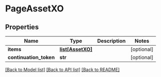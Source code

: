 # PageAssetXO

## Properties
Name | Type | Description | Notes
------------ | ------------- | ------------- | -------------
**items** | [**list[AssetXO]**](AssetXO.md) |  | [optional] 
**continuation_token** | **str** |  | [optional] 

[[Back to Model list]](../README.md#documentation-for-models) [[Back to API list]](../README.md#documentation-for-api-endpoints) [[Back to README]](../README.md)

